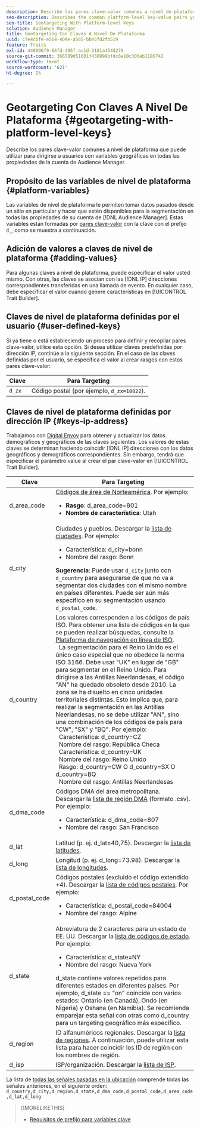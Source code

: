 ```yaml
---
description: Describe los pares clave-valor comunes a nivel de plataforma que puede utilizar para dirigirse a usuarios con variables geográficas en todas las propiedades de la cuenta de Audience Manager.
seo-description: Describes the common platform-level key-value pairs you can use to target users with geographic variables across all properties in your Audience Manager account.
seo-title: Geotargeting With Platform-level Keys
solution: Audience Manager
title: Geotargeting Con Claves A Nivel De Plataforma
uuid: c7e4cbfe-e564-404e-a565-bbe5fd2fb519
feature: Traits
exl-id: 449096f9-64fd-495f-ac1d-3181a4544279
source-git-commit: 366589d51601f438999bfdc6a10c306eb1186742
workflow-type: tm+mt
source-wordcount: '621'
ht-degree: 2%

---
```


# Geotargeting Con Claves A Nivel De Plataforma {#geotargeting-with-platform-level-keys}

Describe los pares clave-valor comunes a nivel de plataforma que puede utilizar para dirigirse a usuarios con variables geográficas en todas las propiedades de la cuenta de Audience Manager.

<!-- c_tb_platform_vars.xml -->

## Propósito de las variables de nivel de plataforma {#platform-variables}

Las variables de nivel de plataforma le permiten tomar datos pasados desde un sitio en particular y hacer que estén disponibles para la segmentación en todas las propiedades de su cuenta de [!DNL Audience Manager]. Estas variables están formadas por [pares clave-valor](../../reference/key-value-pairs-explained.md) con la clave con el prefijo `d_`, como se muestra a continuación.

## Adición de valores a claves de nivel de plataforma {#adding-values}

Para algunas claves a nivel de plataforma, puede especificar el valor usted mismo. Con otras, las claves se asocian con las [!DNL IP] direcciones correspondientes transferidas en una llamada de evento. En cualquier caso, debe especificar el valor cuando genere características en [!UICONTROL Trait Builder].

## Claves de nivel de plataforma definidas por el usuario {#user-defined-keys}

Si ya tiene o está estableciendo un proceso para definir y recopilar pares clave-valor, utilice esta opción. Si desea utilizar claves predefinidas por dirección IP, continúe a la siguiente sección. En el caso de las claves definidas por el usuario, se especifica el valor al crear rasgos con estos pares clave-valor:

| Clave | Para Targeting |
|---|---|
| `d_zx` | Código postal (por ejemplo, `d_zx=10022`). |

## Claves de nivel de plataforma definidas por dirección IP {#keys-ip-address}

Trabajamos con [Digital Envoy](https://www.digitalenvoy.com/) para obtener y actualizar los datos demográficos y geográficos de las claves siguientes. Los valores de estas claves se determinan haciendo coincidir [!DNL IP] direcciones con los datos geográficos y demográficos correspondientes. Sin embargo, tendrá que especificar el parámetro value al crear el par clave-valor en [!UICONTROL Trait Builder].

| Clave | Para Targeting |
|--- |--- |
| d_area_code | [Códigos de área de Norteamérica](https://en.wikipedia.org/wiki/List_of_North_American_Numbering_Plan_area_codes).  Por ejemplo: <ul><li>**Rasgo**: d_area_code=801</li><li>**Nombre de característica**: Utah</li></ul> |
| d_city | Ciudades y pueblos. Descargar la [lista de ciudades](assets/d_city.txt).  Por ejemplo: <ul><li>Característica: d_city=bonn</li><li>Nombre del rasgo: Bonn</li></ul> **Sugerencia**: Puede usar `d_city` junto con `d_country` para asegurarse de que no va a segmentar dos ciudades con el mismo nombre en países diferentes. Puede ser aún más específico en su segmentación usando `d_postal_code`. |
| d_country | Los valores corresponden a los códigos de país ISO. Para obtener una lista de códigos en la que se pueden realizar búsquedas, consulte la [Plataforma de navegación en línea de ISO](https://www.iso.org/obp/ui/#home). <br>  La segmentación para el Reino Unido es el único caso especial que no obedece la norma ISO 3166. Debe usar &quot;UK&quot; en lugar de &quot;GB&quot; para segmentar en el Reino Unido.  Para dirigirse a las Antillas Neerlandesas, el código &quot;AN&quot; ha quedado obsoleto desde 2010. La zona se ha disuelto en cinco unidades territoriales distintas. Esto implica que, para realizar la segmentación en las Antillas Neerlandesas, no se debe utilizar &quot;AN&quot;, sino una combinación de los códigos de país para &quot;CW&quot;, &quot;SX&quot; y &quot;BQ&quot;.  Por ejemplo: <br>  Característica: d_country=CZ <br>  Nombre del rasgo: República Checa <br>  Característica: d_country=UK <br>  Nombre del rasgo: Reino Unido <br>  Rasgo: d_country=CW O d_country=SX O d_country=BQ <br>  Nombre del rasgo: Antillas Neerlandesas |
| d_dma_code | Códigos DMA del área metropolitana. Descargar la [lista de región DMA](assets/DMAregions.csv) (formato .csv).  Por ejemplo: <ul><li>Característica: d_dma_code=807</li><li>Nombre del rasgo: San Francisco</li></ul> |
| d_lat | Latitud (p. ej. d_lat=40,75). Descargar la [lista de latitudes](assets/d_lat.txt). |
| d_long | Longitud (p. ej. d_long=73.98). Descargar la [lista de longitudes](assets/d_long.txt). |
| d_postal_code | Códigos postales (excluido el código extendido +4). Descargar la [lista de códigos postales](assets/d_postal_code.txt).  Por ejemplo: <ul><li>Característica: d_postal_code=84004 </li><li>Nombre del rasgo: Alpine</li></ul> |
| d_state | Abreviatura de 2 caracteres para un estado de EE. UU. Descargar la [lista de códigos de estado](assets/d_state.txt).  Por ejemplo: <ul><li>Característica: d_state=NY </li><li>Nombre del rasgo: Nueva York</li></ul>d_state contiene valores repetidos para diferentes estados en diferentes países. Por ejemplo, d_state == &quot;on&quot; coincide con varios estados: Ontario (en Canadá), Ondo (en Nigeria) y Oshana (en Namibia). Se recomienda emparejar esta señal con otras como d_country para un targeting geográfico más específico. |
| d_region | ID alfanuméricos regionales. Descargar la [lista de regiones](assets/Country_RegionCodes_City.csv).  A continuación, puede utilizar esta lista para hacer coincidir los ID de región con los nombres de región. |
| d_isp | ISP/organización. Descargar la [lista de ISP](assets/d_isp.txt). |

La lista de [todas las señales basadas en la ubicación](assets/all.txt) comprende todas las señales anteriores, en el siguiente orden: `d_country,d_city,d_region,d_state,d_dma_code,d_postal_code,d_area_code,d_lat,d_long`

>[!MORELIKETHIS]
>
>* [Requisitos de prefijo para variables clave](../../features/traits/trait-variable-prefixes.md)
